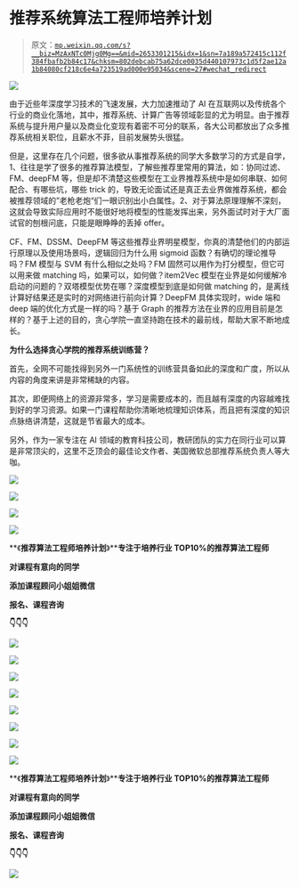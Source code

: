 # 推荐系统算法工程师培养计划

> 原文：[`mp.weixin.qq.com/s?__biz=MzAxNTc0Mjg0Mg==&mid=2653301215&idx=1&sn=7a189a572415c112f384fbafb2b84c17&chksm=802debcab75a62dce0035d440107973c1d5f2ae12a1b84080cf218c6e4a723519ad000e95034&scene=27#wechat_redirect`](http://mp.weixin.qq.com/s?__biz=MzAxNTc0Mjg0Mg==&mid=2653301215&idx=1&sn=7a189a572415c112f384fbafb2b84c17&chksm=802debcab75a62dce0035d440107973c1d5f2ae12a1b84080cf218c6e4a723519ad000e95034&scene=27#wechat_redirect)

![](img/52530653e2ddbe651074f55a77bb8d3c.png)

由于近些年深度学习技术的飞速发展，大力加速推动了 AI 在互联网以及传统各个行业的商业化落地，其中，推荐系统、计算广告等领域彰显的尤为明显。由于推荐系统与提升用户量以及商业化变现有着密不可分的联系，各大公司都放出了众多推荐系统相关职位，且薪水不菲，目前发展势头很猛。

但是，这里存在几个问题，很多欲从事推荐系统的同学大多数学习的方式是自学，1、往往是学了很多的推荐算法模型，了解些推荐里常用的算法，如：协同过滤、FM、deepFM 等，但是却不清楚这些模型在工业界推荐系统中是如何串联、如何配合、有哪些坑，哪些 trick 的，导致无论面试还是真正去业界做推荐系统，都会被推荐领域的”老枪老炮“们一眼识别出小白属性。2、对于算法原理理解不深刻，这就会导致实际应用时不能很好地将模型的性能发挥出来，另外面试时对于大厂面试官的刨根问底，只能是眼睁睁的丢掉 offer。

CF、FM、DSSM、DeepFM 等这些推荐业界明星模型，你真的清楚他们的内部运行原理以及使用场景吗，逻辑回归为什么用 sigmoid 函数？有确切的理论推导吗？FM 模型与 SVM 有什么相似之处吗？FM 固然可以用作为打分模型，但它可以用来做 matching 吗，如果可以，如何做？item2Vec 模型在业界是如何缓解冷启动的问题的？双塔模型优势在哪？深度模型到底是如何做 matching 的，是离线计算好结果还是实时的对网络进行前向计算？DeepFM 具体实现时，wide 端和 deep 端的优化方式是一样的吗？基于 Graph 的推荐方法在业界的应用目前是怎样的？基于上述的目的，贪心学院一直坚持跑在技术的最前线，帮助大家不断地成长。

**为什么选择贪心学院的推荐系统训练营？**

首先，全网不可能找得到另外一门系统性的训练营具备如此的深度和广度，所以从内容的角度来讲是非常稀缺的内容。

其次，即便网络上的资源非常多，学习是需要成本的，而且越有深度的内容越难找到好的学习资源。如果一门课程帮助你清晰地梳理知识体系，而且把有深度的知识点脉络讲清楚，这就是节省最大的成本。

另外，作为一家专注在 AI 领域的教育科技公司，教研团队的实力在同行业可以算是非常顶尖的，这里不乏顶会的最佳论文作者、美国微软总部推荐系统负责人等大咖。

![](img/c24177c77828591a948a7a636a90ca3b.png)

![](img/23de04b0fb3dbba22bcfe387f951d05f.png)

![](img/8d4348685ab58c39f4e53fb29c79daf0.png)

![](img/29f8e52eddb8e68dfe90407c172f29d9.png)

**《****推荐算法工程师培养计划****》****专注于培养行业 TOP10%的推荐算法工程师**

**对课程有意向的同学**

**添加课程顾问小姐姐微信**

**报名、课程咨询**

**👇👇👇**

![](img/6dd3865f78b562f410e20600afc45ea4.png)

![](img/2aa3125d7233b4387ecd259c6dbfce54.png)

![](img/5b671a7611d6a087e734e157db20469e.png)

![](img/6fd183d9b3c4a347139338f3d563a595.png)

![](img/7a92275acfd42a272b5bb2ea7dda7fa9.png)

![](img/82be21f806b6b737c4ac794336fb13b6.png)

![](img/647a750c3a327198d1853c890fab17be.png)

![](img/64cd31848990060bba07f0da11875800.png)

**《****推荐算法工程师培养计划****》****专注于培养行业 TOP10%的推荐算法工程师**

**对课程有意向的同学**

**添加课程顾问小姐姐微信**

**报名、课程咨询**

**👇👇👇**

![](img/6dd3865f78b562f410e20600afc45ea4.png)